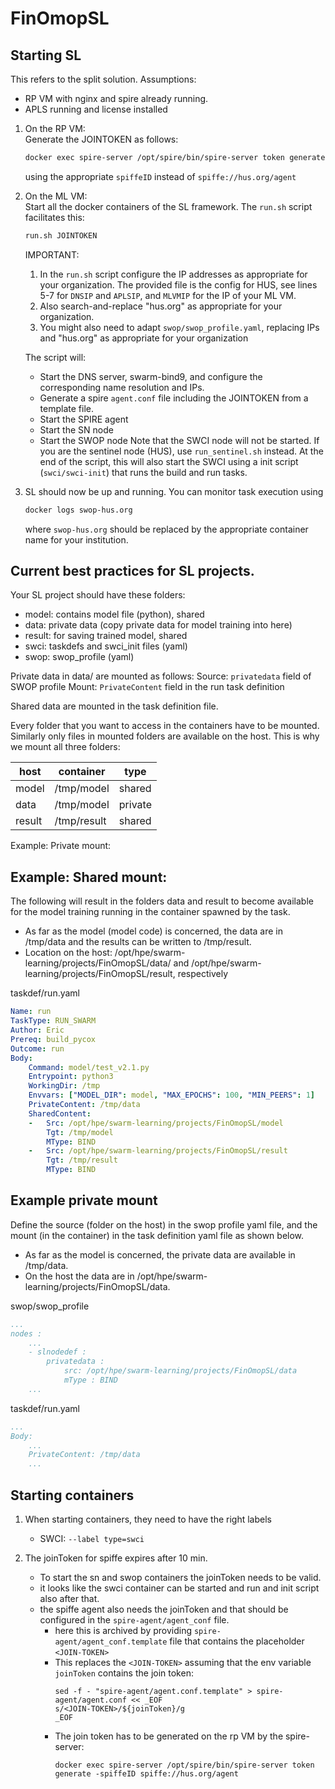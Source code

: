 # FinOmopSL

## Starting SL

This refers to the split solution. 
Assumptions: 
  - RP VM with nginx and spire already running.
  - APLS running and license installed

1. On the RP VM:  
   Generate the JOINTOKEN as follows:
   ```sh
   docker exec spire-server /opt/spire/bin/spire-server token generate -spiffeID spiffe://hus.org/agent
   ```
   using the appropriate `spiffeID` instead of `spiffe://hus.org/agent`
   
2. On the ML VM:  
   Start all the docker containers of the SL framework. The `run.sh` script facilitates this:
   ```sh
   run.sh JOINTOKEN
   ```
   IMPORTANT:
   1. In the `run.sh` script configure the IP addresses as appropriate for your organization. 
   The provided file is the config for HUS, see lines 5-7 for  `DNSIP` and `APLSIP`, and `MLVMIP` for the IP of your ML VM. 
   2. Also search-and-replace "hus.org" as appropriate for your organization. 
   3. You might also need to adapt `swop/swop_profile.yaml`, replacing IPs and "hus.org" as appropriate for your organization

   The script will:
     - Start the DNS server, swarm-bind9, and configure the corresponding name resolution and IPs.
     - Generate a spire `agent.conf` file including the JOINTOKEN from a template file.
     - Start the SPIRE agent
     - Start the SN node
     - Start the SWOP node
   Note that the SWCI node will not be started. If you are the sentinel node (HUS),
   use `run_sentinel.sh` instead. At the end of the script, 
   this will also start the SWCI using a init script (`swci/swci-init`) that runs the build and run tasks.

3. SL should now be up and running. You can monitor task execution using
   ```sh
   docker logs swop-hus.org
   ```
   where `swop-hus.org` should be replaced by the appropriate container name for your institution.  

## Current best practices for SL projects.

Your SL project should have these folders:

- model: contains model file (python), shared
- data: private data (copy private data for model training into here)
- result: for saving trained model, shared
- swci: taskdefs and swci_init files (yaml)
- swop: swop_profile (yaml)

Private data in data/ are mounted as follows:
Source: `privatedata` field of SWOP profile
Mount: `PrivateContent` field in the run task definition

Shared data are mounted in the task definition file.

Every folder that you want to access in the containers have to be mounted. 
Similarly only files in mounted folders are available on the host. 
This is why we mount all three folders:


| host | container | type | 
| --- | --- | --- | 
| model | /tmp/model | shared |
| data | /tmp/model | private |
| result | /tmp/result | shared |

Example: Private mount:


## Example: Shared mount:

The following will result in the folders data and result to become available for the model training running in the container spawned by the task. 
  - As far as the model (model code) is concerned, the data are in /tmp/data and the results can be written to /tmp/result. 
  - Location on the host: /opt/hpe/swarm-learning/projects/FinOmopSL/data/ and /opt/hpe/swarm-learning/projects/FinOmopSL/result, respectively
    
taskdef/run.yaml
``` yaml 
Name: run
TaskType: RUN_SWARM
Author: Eric
Prereq: build_pycox
Outcome: run
Body:
    Command: model/test_v2.1.py
    Entrypoint: python3
    WorkingDir: /tmp
    Envvars: ["MODEL_DIR": model, "MAX_EPOCHS": 100, "MIN_PEERS": 1]
    PrivateContent: /tmp/data
    SharedContent:
    -   Src: /opt/hpe/swarm-learning/projects/FinOmopSL/model
        Tgt: /tmp/model
        MType: BIND
    -   Src: /opt/hpe/swarm-learning/projects/FinOmopSL/result
        Tgt: /tmp/result
        MType: BIND
```

## Example private mount

Define the source (folder on the host) in the swop profile yaml file, and the mount (in the container) in the task definition yaml file as shown below.

- As far as the model is concerned, the private data are available in /tmp/data.
- On the host the data are in /opt/hpe/swarm-learning/projects/FinOmopSL/data.

swop/swop_profile
``` yaml 
...
nodes :
    ...
    - slnodedef :
        privatedata :
            src: /opt/hpe/swarm-learning/projects/FinOmopSL/data
            mType : BIND
    ...
```

taskdef/run.yaml
``` yaml
...
Body: 
    ...
    PrivateContent: /tmp/data
    ...
```

Starting containers
---

1. When starting containers, they need to have the right labels

    - SWCI: `--label type=swci`

2. The joinToken for spiffe expires after 10 min.
    - To start the sn and swop containers the joinToken needs to be valid.
    - it looks like the swci container can be started and run and init script also after that.
    - the spiffe agent also needs the joinToken and that should be configured in the `spire-agent/agent_conf` file.
        -  here this is archived by providing `spire-agent/agent_conf.template` file that contains the placeholder `<JOIN-TOKEN>`
        -  This replaces the `<JOIN-TOKEN>` assuming that the env variable `joinToken` contains the join token:
            ```
            sed -f - "spire-agent/agent.conf.template" > spire-agent/agent.conf << _EOF
            s/<JOIN-TOKEN>/${joinToken}/g
            _EOF
            ```
        - The join token has to be generated on the rp VM by the spire-server:
            ```
            docker exec spire-server /opt/spire/bin/spire-server token generate -spiffeID spiffe://hus.org/agent
            ```
